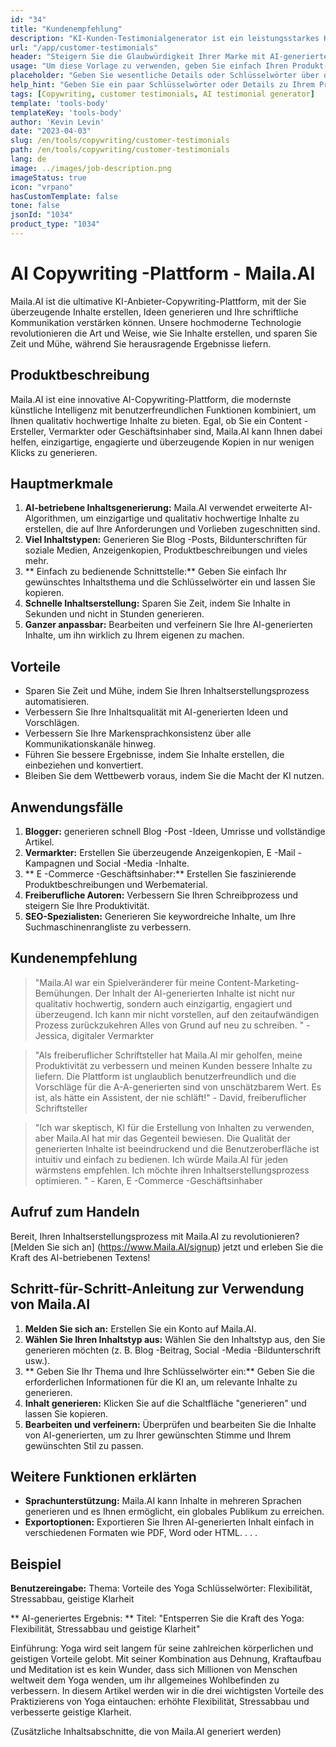 ```yaml
---
id: "34"
title: "Kundenempfehlung"
description: "KI-Kunden-Testimonialgenerator ist ein leistungsstarkes KI-gesteuerter Tool, mit dem realistische und engagierte Kunden-Testimonials für Ihre Produkte oder Dienstleistungen erstellt werden.  Sparen Sie Zeit und Mühe, indem Sie authentisch klingende Testimonials generieren, die die Vorteile und den Wert Ihres Angebots hervorheben."
url: "/app/customer-testimonials"
header: "Steigern Sie die Glaubwürdigkeit Ihrer Marke mit AI-generierten Kunden-Testimonials."
usage: "Um diese Vorlage zu verwenden, geben Sie einfach Ihren Produkt- oder Servicenamen, Schlüsselwörter oder Schlüsselfunktionen zusammen mit Kundennamen oder Standorten ein, die Sie einschließen möchten.  Dieses Tool generiert dann eine überzeugende und ansprechende Kundenaussage, die auf Ihren Eingaben basiert."
placeholder: "Geben Sie wesentliche Details oder Schlüsselwörter über das Produkt oder die Dienstleistung an, z.  Produktname wie 'Yoga-Matte', wichtige Funktionen wie 'Nicht-Schlupf', 'umweltfreundlich' oder Kundennamen und Standorte (optional)."
help_hint: "Geben Sie ein paar Schlüsselwörter oder Details zu Ihrem Produkt oder Ihrer Dienstleistung ein und wir erstellen basierend auf Ihrer Eingabe ein überzeugendes Kundendestimonial.  Optional können Sie auch Kundennamen und Standorte angeben."
tags: [Copywriting, customer testimonials, AI testimonial generator]
template: 'tools-body'
templateKey: 'tools-body'
author: 'Kevin Levin'
date: "2023-04-03"
slug: /en/tools/copywriting/customer-testimonials
path: /en/tools/copywriting/customer-testimonials
lang: de
image: ../images/job-description.png
imageStatus: true
icon: "vrpano"
hasCustomTemplate: false
tone: false
jsonId: "1034"
product_type: "1034"
---
```

# AI Copywriting -Plattform - Maila.AI

Maila.AI ist die ultimative KI-Anbieter-Copywriting-Plattform, mit der Sie überzeugende Inhalte erstellen, Ideen generieren und Ihre schriftliche Kommunikation verstärken können.  Unsere hochmoderne Technologie revolutionieren die Art und Weise, wie Sie Inhalte erstellen, und sparen Sie Zeit und Mühe, während Sie herausragende Ergebnisse liefern.

## Produktbeschreibung

Maila.AI ist eine innovative AI-Copywriting-Plattform, die modernste künstliche Intelligenz mit benutzerfreundlichen Funktionen kombiniert, um Ihnen qualitativ hochwertige Inhalte zu bieten.  Egal, ob Sie ein Content -Ersteller, Vermarkter oder Geschäftsinhaber sind, Maila.AI kann Ihnen dabei helfen, einzigartige, engagierte und überzeugende Kopien in nur wenigen Klicks zu generieren.

## Hauptmerkmale

1. **AI-betriebene Inhaltsgenerierung:** Maila.AI verwendet erweiterte AI-Algorithmen, um einzigartige und qualitativ hochwertige Inhalte zu erstellen, die auf Ihre Anforderungen und Vorlieben zugeschnitten sind.
 2. **Viel Inhaltstypen:** Generieren Sie Blog -Posts, Bildunterschriften für soziale Medien, Anzeigenkopien, Produktbeschreibungen und vieles mehr.
 3. ** Einfach zu bedienende Schnittstelle:** Geben Sie einfach Ihr gewünschtes Inhaltsthema und die Schlüsselwörter ein und lassen Sie kopieren.
 4. **Schnelle Inhaltserstellung:** Sparen Sie Zeit, indem Sie Inhalte in Sekunden und nicht in Stunden generieren.
 5. **Ganzer anpassbar:** Bearbeiten und verfeinern Sie Ihre AI-generierten Inhalte, um ihn wirklich zu Ihrem eigenen zu machen.

## Vorteile

- Sparen Sie Zeit und Mühe, indem Sie Ihren Inhaltserstellungsprozess automatisieren.
 - Verbessern Sie Ihre Inhaltsqualität mit AI-generierten Ideen und Vorschlägen.
 - Verbessern Sie Ihre Markensprachkonsistenz über alle Kommunikationskanäle hinweg.
 - Führen Sie bessere Ergebnisse, indem Sie Inhalte erstellen, die einbeziehen und konvertiert.
 - Bleiben Sie dem Wettbewerb voraus, indem Sie die Macht der KI nutzen.

## Anwendungsfälle

1. **Blogger:** generieren schnell Blog -Post -Ideen, Umrisse und vollständige Artikel.
 2. **Vermarkter:** Erstellen Sie überzeugende Anzeigenkopien, E -Mail -Kampagnen und Social -Media -Inhalte.
 3. ** E -Commerce -Geschäftsinhaber:** Erstellen Sie faszinierende Produktbeschreibungen und Werbematerial.
 4. **Freiberufliche Autoren:** Verbessern Sie Ihren Schreibprozess und steigern Sie Ihre Produktivität.
 5. **SEO-Spezialisten:** Generieren Sie keywordreiche Inhalte, um Ihre Suchmaschinenrangliste zu verbessern.

## Kundenempfehlung

> "Maila.AI war ein Spielveränderer für meine Content-Marketing-Bemühungen. Der Inhalt der AI-generierten Inhalte ist nicht nur qualitativ hochwertig, sondern auch einzigartig, engagiert und überzeugend. Ich kann mir nicht vorstellen, auf den zeitaufwändigen Prozess zurückzukehren  Alles von Grund auf neu zu schreiben. "  - Jessica, digitaler Vermarkter

> "Als freiberuflicher Schriftsteller hat Maila.AI mir geholfen, meine Produktivität zu verbessern und meinen Kunden bessere Inhalte zu liefern. Die Plattform ist unglaublich benutzerfreundlich und die Vorschläge für die A-A-generierten sind von unschätzbarem Wert. Es ist, als hätte ein Assistent, der nie schläft!"  - David, freiberuflicher Schriftsteller

> "Ich war skeptisch, KI für die Erstellung von Inhalten zu verwenden, aber Maila.AI hat mir das Gegenteil bewiesen. Die Qualität der generierten Inhalte ist beeindruckend und die Benutzeroberfläche ist intuitiv und einfach zu bedienen. Ich würde Maila.AI für jeden wärmstens empfehlen.  Ich möchte ihren Inhaltserstellungsprozess optimieren. "  - Karen, E -Commerce -Geschäftsinhaber

## Aufruf zum Handeln

Bereit, Ihren Inhaltserstellungsprozess mit Maila.AI zu revolutionieren?  [Melden Sie sich an] (https://www.Maila.AI/signup) jetzt und erleben Sie die Kraft des AI-betriebenen Textens!

## Schritt-für-Schritt-Anleitung zur Verwendung von Maila.AI

1. **Melden Sie sich an:** Erstellen Sie ein Konto auf Maila.AI.
 2. **Wählen Sie Ihren Inhaltstyp aus:** Wählen Sie den Inhaltstyp aus, den Sie generieren möchten (z. B. Blog -Beitrag, Social -Media -Bildunterschrift usw.).
 3. ** Geben Sie Ihr Thema und Ihre Schlüsselwörter ein:** Geben Sie die erforderlichen Informationen für die KI an, um relevante Inhalte zu generieren.
 4. **Inhalt generieren:** Klicken Sie auf die Schaltfläche "generieren" und lassen Sie kopieren.
 5. **Bearbeiten und verfeinern:** Überprüfen und bearbeiten Sie die Inhalte von AI-generierten, um zu Ihrer gewünschten Stimme und Ihrem gewünschten Stil zu passen.

## Weitere Funktionen erklärten

- **Sprachunterstützung:** Maila.AI kann Inhalte in mehreren Sprachen generieren und es Ihnen ermöglicht, ein globales Publikum zu erreichen.
 - **Exportoptionen:** Exportieren Sie Ihren AI-generierten Inhalt einfach in verschiedenen Formaten wie PDF, Word oder HTML.
 .
 .
 .

## Beispiel

**Benutzereingabe:**
 Thema: Vorteile des Yoga
 Schlüsselwörter: Flexibilität, Stressabbau, geistige Klarheit

** AI-generiertes Ergebnis: **
 Titel: "Entsperren Sie die Kraft des Yoga: Flexibilität, Stressabbau und geistige Klarheit"

Einführung: Yoga wird seit langem für seine zahlreichen körperlichen und geistigen Vorteile gelobt.  Mit seiner Kombination aus Dehnung, Kraftaufbau und Meditation ist es kein Wunder, dass sich Millionen von Menschen weltweit dem Yoga wenden, um ihr allgemeines Wohlbefinden zu verbessern.  In diesem Artikel werden wir in die drei wichtigsten Vorteile des Praktizierens von Yoga eintauchen: erhöhte Flexibilität, Stressabbau und verbesserte geistige Klarheit.

(Zusätzliche Inhaltsabschnitte, die von Maila.AI generiert werden)
